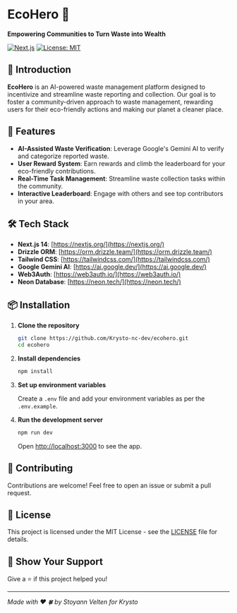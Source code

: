 # EcoHero 🌿

**Empowering Communities to Turn Waste into Wealth**

[![Next.js](https://img.shields.io/badge/Next.js-14-blue.svg)](https://nextjs.org/)
[![License: MIT](https://img.shields.io/badge/License-MIT-green.svg)](LICENSE)

## 🚀 Introduction

**EcoHero** is an AI-powered waste management platform designed to incentivize and streamline waste reporting and collection. Our goal is to foster a community-driven approach to waste management, rewarding users for their eco-friendly actions and making our planet a cleaner place.

## 🎯 Features

- **AI-Assisted Waste Verification**: Leverage Google's Gemini AI to verify and categorize reported waste.
- **User Reward System**: Earn rewards and climb the leaderboard for your eco-friendly contributions.
- **Real-Time Task Management**: Streamline waste collection tasks within the community.
- **Interactive Leaderboard**: Engage with others and see top contributors in your area.

## 🛠 Tech Stack

- **Next.js 14**: [https://nextjs.org/](https://nextjs.org/)
- **Drizzle ORM**: [https://orm.drizzle.team/](https://orm.drizzle.team/)
- **Tailwind CSS**: [https://tailwindcss.com/](https://tailwindcss.com/)
- **Google Gemini AI**: [https://ai.google.dev/](https://ai.google.dev/)
- **Web3Auth**: [https://web3auth.io/](https://web3auth.io/)
- **Neon Database**: [https://neon.tech/](https://neon.tech/)

## 📦 Installation

1. **Clone the repository**

   ```bash
   git clone https://github.com/Krysto-nc-dev/ecohero.git
   cd ecohero
   ```

2. **Install dependencies**

   ```bash
   npm install
   ```

3. **Set up environment variables**

   Create a `.env` file and add your environment variables as per the `.env.example`.

4. **Run the development server**

   ```bash
   npm run dev
   ```

   Open [http://localhost:3000](http://localhost:3000) to see the app.

## 🤝 Contributing

Contributions are welcome! Feel free to open an issue or submit a pull request.

## 📝 License

This project is licensed under the MIT License - see the [LICENSE](LICENSE) file for details.

## 🌟 Show Your Support

Give a ⭐️ if this project helped you!

---

_Made with ❤️ 🍀 by Stoyann Velten for Krysto_
